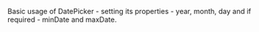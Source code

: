 Basic usage of DatePicker - setting its properties - year, month, day and if required - minDate and maxDate.
<snippet id='date-picker-configure-code'/>